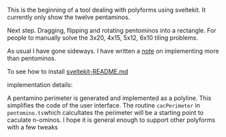 This is the beginning of a tool dealing with
polyforms using sveltekit.
It currently only show the twelve pentaminos.


Next step. Dragging, flipping and rotating pentominos
into a rectangle. For people to manually solve
the 3x20, 4x15, 5x12, 6x10 tiling problems.

As usual I have gone sideways. I have written a [note](implementation.README.md) on implementing
more than pentominos.

To see how to install [sveltekit-README.md](./sveltekit-README.md)

implementation details:

A pentamino perimeter is generated and implemented
as a polyline. This simplifies the code of the user 
interface. 
The routine `cacPerimeter` in `pentomino.ts`which calcultates the
perimeter will be a starting point to caculate
n-ominos. I hope it is general enough to support
other polyforms with a few tweaks

